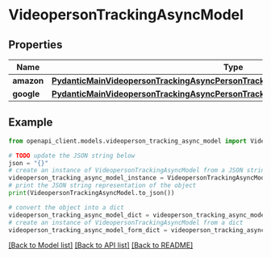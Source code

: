 # VideopersonTrackingAsyncModel


## Properties

Name | Type | Description | Notes
------------ | ------------- | ------------- | -------------
**amazon** | [**PydanticMainVideopersonTrackingAsyncPersonTrackingAsyncDataClass94559370356272**](PydanticMainVideopersonTrackingAsyncPersonTrackingAsyncDataClass94559370356272.md) |  | [optional] 
**google** | [**PydanticMainVideopersonTrackingAsyncPersonTrackingAsyncDataClass94559370474160**](PydanticMainVideopersonTrackingAsyncPersonTrackingAsyncDataClass94559370474160.md) |  | [optional] 

## Example

```python
from openapi_client.models.videoperson_tracking_async_model import VideopersonTrackingAsyncModel

# TODO update the JSON string below
json = "{}"
# create an instance of VideopersonTrackingAsyncModel from a JSON string
videoperson_tracking_async_model_instance = VideopersonTrackingAsyncModel.from_json(json)
# print the JSON string representation of the object
print(VideopersonTrackingAsyncModel.to_json())

# convert the object into a dict
videoperson_tracking_async_model_dict = videoperson_tracking_async_model_instance.to_dict()
# create an instance of VideopersonTrackingAsyncModel from a dict
videoperson_tracking_async_model_form_dict = videoperson_tracking_async_model.from_dict(videoperson_tracking_async_model_dict)
```
[[Back to Model list]](../README.md#documentation-for-models) [[Back to API list]](../README.md#documentation-for-api-endpoints) [[Back to README]](../README.md)


